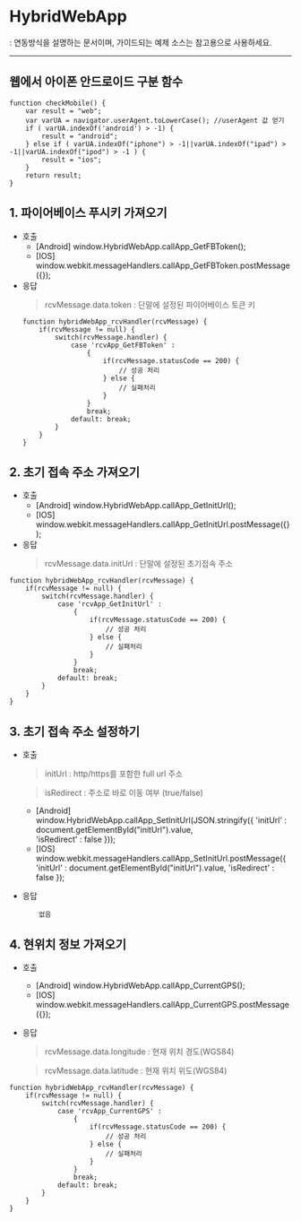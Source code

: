 # HybridWebApp
: 연동방식을 설명하는 문서이며, 가이드되는 예제 소스는 참고용으로 사용하세요.

-----
## 웹에서 아이폰 안드로이드 구분 함수
```
function checkMobile() {
    var result = "web";
    var varUA = navigator.userAgent.toLowerCase(); //userAgent 값 얻기
    if ( varUA.indexOf('android') > -1) {
        result = "android";
    } else if ( varUA.indexOf("iphone") > -1||varUA.indexOf("ipad") > -1||varUA.indexOf("ipod") > -1 ) {
        result = "ios";
    } 
    return result;
}
```

## 1. 파이어베이스 푸시키 가져오기
* 호출
    * [Android]   window.HybridWebApp.callApp_GetFBToken();
    * [IOS]       window.webkit.messageHandlers.callApp_GetFBToken.postMessage({});
* 응답
    > rcvMessage.data.token : 단말에 설정된 파이어베이스 토큰 키
    ```
    function hybridWebApp_rcvHandler(rcvMessage) {
        if(rcvMessage != null) {
            switch(rcvMessage.handler) {
                case 'rcvApp_GetFBToken' : 
                    {
                        if(rcvMessage.statusCode == 200) {
                            // 성공 처리
                        } else {
                            // 실패처리
                        }
                    }
                    break;
                default: break;
            }
        }
    }
    ```

## 2. 초기 접속 주소 가져오기
* 호출
    * [Android]   window.HybridWebApp.callApp_GetInitUrl();
    * [IOS]       window.webkit.messageHandlers.callApp_GetInitUrl.postMessage({});
* 응답
    >  rcvMessage.data.initUrl : 단말에 설정된 초기접속 주소
```
function hybridWebApp_rcvHandler(rcvMessage) {
    if(rcvMessage != null) {
        switch(rcvMessage.handler) {
            case 'rcvApp_GetInitUrl' : 
                {
                    if(rcvMessage.statusCode == 200) {
                        // 성공 처리
                    } else {
                        // 실패처리
                    }
                }
                break;
            default: break;
        }
    }
}
```

## 3. 초기 접속 주소 설정하기
* 호출
    > initUrl : http/https를 포함한 full url 주소

    > isRedirect : 주소로 바로 이동 여부 (true/false)
    * [Android]   
        window.HybridWebApp.callApp_SetInitUrl(JSON.stringify({
            'initUrl' : document.getElementById("initUrl").value,   
            'isRedirect' : false
        }));
    * [IOS]       
        window.webkit.messageHandlers.callApp_SetInitUrl.postMessage({
            'initUrl' : document.getElementById("initUrl").value,
            'isRedirect' : false
        });
* 응답
    ```
        없음
    ```

## 4. 현위치 정보 가져오기
* 호출
    * [Android]   window.HybridWebApp.callApp_CurrentGPS();
    * [IOS]       window.webkit.messageHandlers.callApp_CurrentGPS.postMessage({});
* 응답
    > rcvMessage.data.longitude : 현재 위치 경도(WGS84)

    > rcvMessage.data.latitude : 현재 위치 위도(WGS84)
```
function hybridWebApp_rcvHandler(rcvMessage) {
    if(rcvMessage != null) {
        switch(rcvMessage.handler) {
            case 'rcvApp_CurrentGPS' : 
                {
                    if(rcvMessage.statusCode == 200) {
                        // 성공 처리
                    } else {
                        // 실패처리
                    }
                }
                break;
            default: break;
        }
    }
}
```

